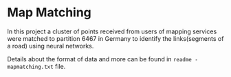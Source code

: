 # Map Matching
In this project a cluster of points received from users of mapping services were matched to partition 6467 in Germany to identify the links(segments of a road) using neural networks.

Details about the format of data and more can be found in `readme - mapmatching.txt` file.
